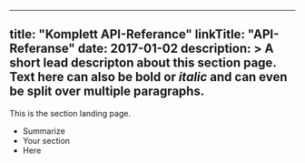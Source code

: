 
---
title: "Komplett API-Referance"
linkTitle: "API-Referanse"
date: 2017-01-02
description: >
  A short lead descripton about this section page. Text here can also be **bold** or _italic_ and can even be split over multiple paragraphs.
---

This is the section landing page.

* Summarize
* Your section
* Here

